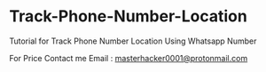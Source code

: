 # Track-Phone-Number-Location

Tutorial for Track Phone Number Location Using Whatsapp Number

For Price Contact me Email : masterhacker0001@protonmail.com
